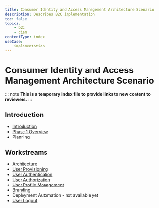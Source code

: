 ```yaml
---
title: Consumer Identity and Access Management Architecture Scenario
description: Describes B2C implementation 
toc: false
topics:
    - b2c
    - ciam
contentType: index
useCase:
  - implementation
---
```

# Consumer Identity and Access Management Architecture Scenario

::: note
**This is a temporary index file to provide links to new content to reviewers.**
:::

## Introduction

* [Introduction](/architecture-scenarios/b2c/introduction)
* [Phase 1 Overview](/architecture-scenarios/b2c/phase-1-overview)
* [Planning](/architecture-scenarios/b2c/planning)

## Workstreams

* [Architecture](/architecture-scenarios/b2c/tenant-architecture)
* [User Provisioning](/architecture-scenarios/b2c/user-provisioning)
* [User Authentication](/architecture-scenarios/b2c/authentication)
* [User Authorization](/architecture-scenarios/b2c/user-authorization)
* [User Profile Management](/architecture-scenarios/b2c/user-profile-mgmt)
* [Branding](/architecture-scenarios/b2c/branding)
* Deployment Automation - not available yet
* [User Logout](/architecture-scenarios/b2c/user-logout)
